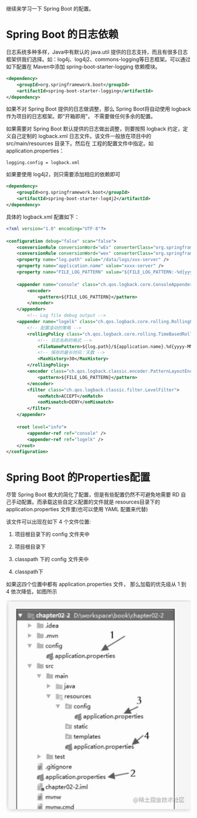 继续来学习一下 Spring Boot 的配置。

# Spring Boot 的日志依赖

日志系统多种多样，Java中有默认的 java.util 提供的日志支持，而且有很多日志框架供我们选择。如：log4j、log4j2、commons-logging等日志框架。可以通过如下配置在 Maven中添加 spring-boot-starter-logging 依赖模块。

```xml
<dependency>
    <groupId>org.springframework.boot</groupId>
    <artifactId>spring-boot-starter-logging</artifactId>
</dependency>
```
如果不对 Spring Boot 提供的日志做调整，那么 Spring Boot将自动使用 logback 作为项目的日志框架。即“开箱即用”， 不需要做任何多余的配置。

如果需要对 Spring Boot 默认提供的日志做出调整，则要按照 logback 约定，定义自己定制的 logback.xml 日志文件。该文件一般放在项目中的 src/main/resources 目录下。然后在 工程的配置文件中指定。如 application.properties：

```properties
logging.config = logback.xml
```

如果要使用 log4j2，则只需要添加相应的依赖即可

```xml
<dependency>
    <groupId>org.springframework.boot</groupId>
    <artifactId>spring-boot-starter-log4j2</artifactId>
</dependency>
```
具体的 logback.xml 配置如下：

```xml
<?xml version="1.0" encoding="UTF-8"?>

<configuration debug="false" scan="false">
    <conversionRule conversionWord="wEx" converterClass="org.springframework.boot.logging.logback.ExtendedWhitespaceThrowableProxyConverter" />
    <conversionRule conversionWord="wex" converterClass="org.springframework.boot.logging.logback.WhitespaceThrowableProxyConverter" />
    <property name="log.path" value="/data/logs/xxx-server" />
    <property name="application.name" value="xxxx-server" />
    <property name="FILE_LOG_PATTERN" value="${FILE_LOG_PATTERN:-%d{yyyy-MM-dd HH:mm:ss.SSS} ${LOG_LEVEL_PATTERN:-%5p} ${PID:- } --- [%t] %-40.40logger{39} : %m%n${LOG_EXCEPTION_CONVERSION_WORD:-%wEx}}"/>

    <appender name="console" class="ch.qos.logback.core.ConsoleAppender">
        <encoder>
            <pattern>${FILE_LOG_PATTERN}</pattern>
        </encoder>
    </appender>
        <!-- Log file debug output -->
    <appender name="logelk" class="ch.qos.logback.core.rolling.RollingFileAppender">
        <!-- 配置滚动的策略 -->
        <rollingPolicy class="ch.qos.logback.core.rolling.TimeBasedRollingPolicy">
            <!-- 日志名称的格式 -->
            <fileNamePattern>${log.path}/${application.name}.%d{yyyy-MM-dd}.log</fileNamePattern>
            <!-- 保存的最长时间：天数 -->
            <MaxHistory>30</MaxHistory>
        </rollingPolicy>
        <encoder class="ch.qos.logback.classic.encoder.PatternLayoutEncoder">
            <pattern>${FILE_LOG_PATTERN}</pattern>
        </encoder>
        <filter class="ch.qos.logback.classic.filter.LevelFilter">
            <onMatch>ACCEPT</onMatch>
            <onMismatch>DENY</onMismatch>
        </filter>
    </appender>
    
    <root level="info">
        <appender-ref ref="console" />
        <appender-ref ref="logelk" />
    </root>
</configuration>
```

# Spring Boot 的Properties配置

尽管 Spring Boot 极大的简化了配置，但是有些配置仍然不可避免地需要 RD 自己手动配置。而承载这些自定义配置的文件就是 resources目录下的 application.properties 文件里(也可以使用 YAML 配置来代替)

该文件可以出现在如下 4 个文件位置:

1. 项目根目录下的 config 文件夹中

2. 项目根目录下

3. classpath 下的 config 文件夹中

4. classpath下

如果这四个位置中都有 application.properties 文件， 那么加载的优先级从 1 到 4 依次降低，如图所示

![18.application.properties配置文件顺序](../图片/18.application.properties配置文件顺序.png)













